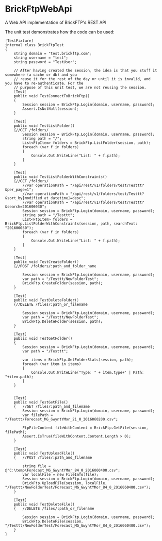 # BrickFtpWebApi
A Web API implementation of BrickFTP's REST API

The unit test demonstrates how the code can be used:

    [TestFixture]
    internal class BrickFtpTest
    {
        string domain = "test.brickftp.com";
        string username = "test";
        string password = "TestUser";

        // After having created the session, the idea is that you stuff it somewhere (a cache or db) and you
        // reuse it for the rest of the day or until it is invalid, and you have to re-authenticate. For the
        // purpose of this unit test, we are not reusing the session.
        [Test]
        public void TestConnectToBrickFtp()
        {
            Session session = BrickFtp.Login(domain, username, password);
            Assert.IsNotNull(session);
        }

        [Test]
        public void TestListFolder()
        {//GET /folders/
            Session session = BrickFtp.Login(domain, username, password);
            string path = "/";
            List<FtpItem> folders = BrickFtp.ListFolder(session, path);
            foreach (var f in folders)
            {
                Console.Out.WriteLine("List: " + f.path);
            }
        }

        [Test]
        public void TestListFolderWithConstraints()
        {//GET /folders/
            //var operationPath = "/api/rest/v1/folders/test/Testtt?&per_page=1";
            //var operationPath = "/api/rest/v1/folders/test/Testtt?&sort_by[modified_at_datetime]=desc";
            //var operationPath = "/api/rest/v1/folders/test/Testtt?&search=201606030";
            Session session = BrickFtp.Login(domain, username, password);
            string path = "/Testtt";
            List<FtpItem> folders = BrickFtp.ListFolderWithConstraints(session, path, searchText: "201606030");
            foreach (var f in folders)
            {
                Console.Out.WriteLine("List: " + f.path);
            }
        }

        [Test]
        public void TestCreateFolder()
        {//POST /folders/:path_and_folder_name
            
            Session session = BrickFtp.Login(domain, username, password);
            var path = "/Testtt/NewFolderTest";
            BrickFtp.CreateFolder(session, path);
        }

        [Test]
        public void TestDeleteFolder()
        {//DELETE /files/:path_or_filename

            Session session = BrickFtp.Login(domain, username, password);
            var path = "/Testtt/NewFolderTest";
            BrickFtp.DeleteFolder(session, path);
        }

        [Test]
        public void TestGetFolder()
        {   
            Session session = BrickFtp.Login(domain, username, password);
            var path = "/Testtt";

            var items = BrickFtp.GetFolderStats(session, path);
            foreach (var item in items)
            {
                Console.Out.WriteLine("Type: " + item.type+" | Path: "+item.path);
            }
        }


        [Test]
        public void TestGetFile()
        {   //GET /files/:path_and_filename
            Session session = BrickFtp.Login(domain, username, password);
            var filePath = "/Testtt/Forecast_MG_GwyntYMor_21_0_2016060200.csv";

            FtpFileContent fileWithContent = BrickFtp.GetFile(session, filePath);
            Assert.IsTrue(fileWithContent.Content.Length > 0);
        }
        
        [Test]
        public void TestUploadFile()
        {   //POST /files/:path_and_filename

            string file = @"C:\temp\Forecast_MG_GwyntYMor_84_0_2016060400.csv";
            var localFile = new FileInfo(file);
            Session session = BrickFtp.Login(domain, username, password);
            BrickFtp.UploadFile(session, localFile, "/Testtt/NewFolderTest/Forecast_MG_GwyntYMor_84_0_2016060400.csv");
        }

        [Test]
        public void TestDeleteFile()
        {   //DELETE /files/:path_or_filename

            Session session = BrickFtp.Login(domain, username, password);
            BrickFtp.DeleteFile(session, "/Testtt/NewFolderTest/Forecast_MG_GwyntYMor_84_0_2016060400.csv");
        }
    }
